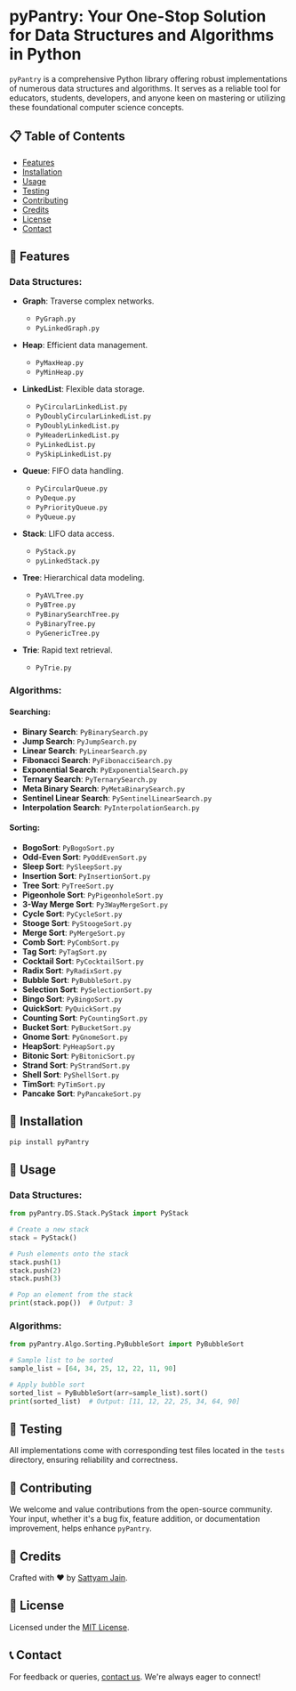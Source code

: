 
# pyPantry: Your One-Stop Solution for Data Structures and Algorithms in Python

`pyPantry` is a comprehensive Python library offering robust implementations of numerous data structures and algorithms. It serves as a reliable tool for educators, students, developers, and anyone keen on mastering or utilizing these foundational computer science concepts.

## 📋 Table of Contents

- [Features](#features)
- [Installation](#installation)
- [Usage](#usage)
- [Testing](#testing)
- [Contributing](#contributing)
- [Credits](#credits)
- [License](#license)
- [Contact](#contact)

## 🌟 Features

### Data Structures:

- **Graph**: Traverse complex networks. 
  - `PyGraph.py`
  - `PyLinkedGraph.py`
  
- **Heap**: Efficient data management.
  - `PyMaxHeap.py`
  - `PyMinHeap.py`
  
- **LinkedList**: Flexible data storage.
  - `PyCircularLinkedList.py`
  - `PyDoublyCircularLinkedList.py`
  - `PyDoublyLinkedList.py`
  - `PyHeaderLinkedList.py`
  - `PyLinkedList.py`
  - `PySkipLinkedList.py`
  
- **Queue**: FIFO data handling.
  - `PyCircularQueue.py`
  - `PyDeque.py`
  - `PyPriorityQueue.py`
  - `PyQueue.py`
  
- **Stack**: LIFO data access.
  - `PyStack.py`
  - `pyLinkedStack.py`
  
- **Tree**: Hierarchical data modeling.
  - `PyAVLTree.py`
  - `PyBTree.py`
  - `PyBinarySearchTree.py`
  - `PyBinaryTree.py`
  - `PyGenericTree.py`
  
- **Trie**: Rapid text retrieval.
  - `PyTrie.py`

### Algorithms:

#### Searching:

- **Binary Search**: `PyBinarySearch.py`
- **Jump Search**: `PyJumpSearch.py`
- **Linear Search**: `PyLinearSearch.py`
- **Fibonacci Search**: `PyFibonacciSearch.py`
- **Exponential Search**: `PyExponentialSearch.py`
- **Ternary Search**: `PyTernarySearch.py`
- **Meta Binary Search**: `PyMetaBinarySearch.py`
- **Sentinel Linear Search**: `PySentinelLinearSearch.py`
- **Interpolation Search**: `PyInterpolationSearch.py`

#### Sorting:

- **BogoSort**: `PyBogoSort.py`
- **Odd-Even Sort**: `PyOddEvenSort.py`
- **Sleep Sort**: `PySleepSort.py`
- **Insertion Sort**: `PyInsertionSort.py`
- **Tree Sort**: `PyTreeSort.py`
- **Pigeonhole Sort**: `PyPigeonholeSort.py`
- **3-Way Merge Sort**: `Py3WayMergeSort.py`
- **Cycle Sort**: `PyCycleSort.py`
- **Stooge Sort**: `PyStoogeSort.py`
- **Merge Sort**: `PyMergeSort.py`
- **Comb Sort**: `PyCombSort.py`
- **Tag Sort**: `PyTagSort.py`
- **Cocktail Sort**: `PyCocktailSort.py`
- **Radix Sort**: `PyRadixSort.py`
- **Bubble Sort**: `PyBubbleSort.py`
- **Selection Sort**: `PySelectionSort.py`
- **Bingo Sort**: `PyBingoSort.py`
- **QuickSort**: `PyQuickSort.py`
- **Counting Sort**: `PyCountingSort.py`
- **Bucket Sort**: `PyBucketSort.py`
- **Gnome Sort**: `PyGnomeSort.py`
- **HeapSort**: `PyHeapSort.py`
- **Bitonic Sort**: `PyBitonicSort.py`
- **Strand Sort**: `PyStrandSort.py`
- **Shell Sort**: `PyShellSort.py`
- **TimSort**: `PyTimSort.py`
- **Pancake Sort**: `PyPancakeSort.py`

## 🔧 Installation

```bash
pip install pyPantry
```

## 🚀 Usage

### Data Structures:

```python
from pyPantry.DS.Stack.PyStack import PyStack

# Create a new stack
stack = PyStack()

# Push elements onto the stack
stack.push(1)
stack.push(2)
stack.push(3)

# Pop an element from the stack
print(stack.pop())  # Output: 3
```

### Algorithms:

```python
from pyPantry.Algo.Sorting.PyBubbleSort import PyBubbleSort

# Sample list to be sorted
sample_list = [64, 34, 25, 12, 22, 11, 90]

# Apply bubble sort
sorted_list = PyBubbleSort(arr=sample_list).sort()
print(sorted_list)  # Output: [11, 12, 22, 25, 34, 64, 90]
```

## 🧪 Testing

All implementations come with corresponding test files located in the `tests` directory, ensuring reliability and correctness.

## 🤝 Contributing

We welcome and value contributions from the open-source community. Your input, whether it's a bug fix, feature addition, or documentation improvement, helps enhance `pyPantry`.

## 👏 Credits

Crafted with ❤️ by [Sattyam Jain](https://www.linkedin.com/in/sattyamjain/).

## 📜 License

Licensed under the [MIT License](https://github.com/sattyamjjain/pyPantry/blob/main/LICENSE).

## 📞 Contact

For feedback or queries, [contact us](https://www.linkedin.com/in/sattyamjain/). We're always eager to connect!
